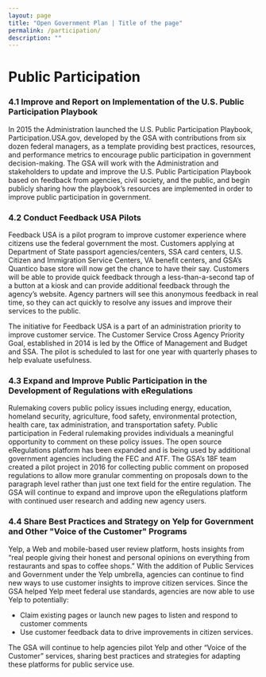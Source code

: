 ```yaml
---
layout: page
title: "Open Government Plan | Title of the page"
permalink: /participation/
description: ""
---
```


# Public Participation

### 4.1  Improve and Report on Implementation of the U.S. Public Participation Playbook
In 2015 the Administration launched the U.S. Public Participation Playbook, Participation.USA.gov, developed by the GSA with contributions from six dozen federal managers, as a template providing best practices, resources, and performance metrics to encourage public participation in government decision-making. The GSA will work with the Administration and stakeholders to update and improve the U.S. Public Participation Playbook based on feedback from agencies, civil society, and the public, and begin publicly sharing how the playbook’s resources are implemented in order to improve public participation in government.

### 4.2  Conduct Feedback USA Pilots 
Feedback USA is a pilot program to improve customer experience where citizens use the federal government the most. Customers applying at Department of State passport agencies/centers, SSA card centers, U.S. Citizen and Immigration Service Centers, VA benefit centers, and GSA’s Quantico base store will now get the chance to have their say.  Customers will be able to provide quick feedback through a less-than-a-second tap of a button at a kiosk and can provide additional feedback through the agency’s website.  Agency partners will see this anonymous feedback in real time, so they can act quickly to resolve any issues and improve their services to the public.

The initiative for Feedback USA is a part of an administration priority to improve customer service.  The Customer Service Cross Agency Priority Goal, established in 2014 is led by the Office of Management and Budget and SSA.  The pilot is scheduled to last for one year with quarterly phases to help evaluate usefulness.

### 4.3  Expand and Improve Public Participation in the Development of Regulations with eRegulations 
Rulemaking covers public policy issues including energy, education, homeland security, agriculture, food safety, environmental protection, health care, tax administration, and transportation safety. Public participation in Federal rulemaking provides individuals a meaningful opportunity to comment on these policy issues.  The open source eRegulations platform has been expanded and is being used by additional government agencies including the FEC and ATF. The GSA’s 18F team created a pilot project in 2016 for collecting public comment on proposed regulations to allow more granular commenting on proposals down to the paragraph level rather than just one text field for the entire regulation. The GSA will continue to expand and improve upon the eRegulations platform with continued user research and adding new agency users. 

### 4.4  Share Best Practices and Strategy on Yelp for Government and Other "Voice of the Customer" Programs
Yelp, a Web and mobile-based user review platform, hosts insights from “real people giving their honest and personal opinions on everything from restaurants and spas to coffee shops.” With the addition of Public Services and Government under the Yelp umbrella, agencies can continue to find new ways to use customer insights to improve citizen services. Since the GSA helped Yelp meet federal use standards, agencies are now able to use Yelp to potentially:
- Claim existing pages or launch new pages to listen and respond to customer comments
- Use customer feedback data to drive improvements in citizen services.

The GSA will continue to help agencies pilot Yelp and other “Voice of the Customer” services, sharing best practices and strategies for adapting these platforms for public service use.
